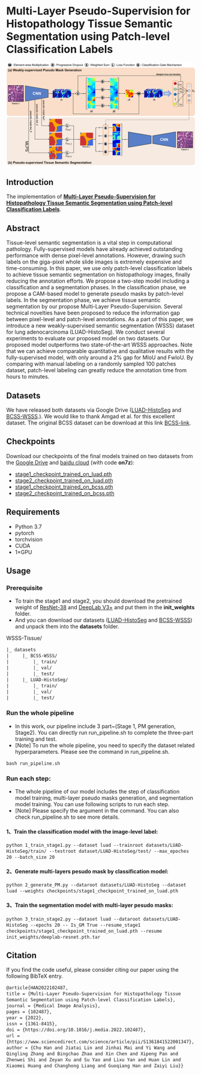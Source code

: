 # Multi-Layer Pseudo-Supervision for Histopathology Tissue Semantic Segmentation using Patch-level Classification Labels
![outline](workflow.png)

## Introduction
The implementation of **[Multi-Layer Pseudo-Supervision for Histopathology Tissue Semantic Segmentation using Patch-level Classification Labels](https://doi.org/10.1016/j.media.2022.102487)**.

## Abstract
Tissue-level semantic segmentation is a vital step in computational pathology. Fully-supervised models have already achieved outstanding performance with dense pixel-level annotations. However, drawing such labels on the giga-pixel whole slide images is extremely expensive and time-consuming. In this paper, we use only patch-level classification labels to achieve tissue semantic segmentation on histopathology images, finally reducing the annotation efforts. We propose a two-step model including a classification and a segmentation phases. In the classification phase, we propose a CAM-based model to generate pseudo masks by patch-level labels. In the segmentation phase, we achieve tissue semantic segmentation by our propose Multi-Layer Pseudo-Supervision. Several technical novelties have been proposed to reduce the information gap between pixel-level and patch-level annotations. As a part of this paper, we introduce a new weakly-supervised semantic segmentation (WSSS) dataset for lung adenocarcinoma (LUAD-HistoSeg). We conduct several experiments to evaluate our proposed model on two datasets. Our proposed model outperforms two state-of-the-art WSSS approaches. Note that we can achieve comparable quantitative and qualitative results with the fully-supervised model, with only around a 2% gap for MIoU and FwIoU. By comparing with manual labeling on a randomly sampled 100 patches dataset, patch-level labeling can greatly reduce the annotation time from hours to minutes.

## Datasets
We have released both datasets via Google Drive ([LUAD-HistoSeg](https://drive.google.com/drive/folders/1E3Yei3Or3xJXukHIybZAgochxfn6FJpr?usp=sharing) and [BCSS-WSSS](https://drive.google.com/drive/folders/1iS2Z0DsbACqGp7m6VDJbAcgzeXNEFr77?usp=sharing).).
We would like to thank Amgad et al. for this excellent dataset. The original BCSS dataset can be download at this link [BCSS-link](https://github.com/PathologyDataScience/CrowdsourcingDataset-Amgadetal2019).

## Checkpoints
Download our checkpoints of the final models trained on two datasets from the [Google Drive](https://drive.google.com/drive/folders/1pRsf-TulOARYN13J-_iJNw_VUa2d1NnZ?usp=sharing) and [baidu cloud](https://pan.baidu.com/s/1YWGw8UKwtPkx6E00XP3JTQ) (with code **on7z**):

- [stage1_checkpoint_trained_on_luad.pth](https://drive.google.com/drive/folders/1pRsf-TulOARYN13J-_iJNw_VUa2d1NnZ?usp=sharing)
- [stage2_checkpoint_trained_on_luad.pth](https://drive.google.com/drive/folders/1pRsf-TulOARYN13J-_iJNw_VUa2d1NnZ?usp=sharing)
- [stage1_checkpoint_trained_on_bcss.pth](https://drive.google.com/drive/folders/1pRsf-TulOARYN13J-_iJNw_VUa2d1NnZ?usp=sharing)
- [stage2_checkpoint_trained_on_bcss.pth](https://drive.google.com/drive/folders/1pRsf-TulOARYN13J-_iJNw_VUa2d1NnZ?usp=sharing)

## Requirements
- Python 3.7
- pytorch
- torchvision
- CUDA
- 1×GPU

## Usage
### Prerequisite
- To train the stage1 and stage2, you should download the pretrained weight of [ResNet-38](https://github.com/itijyou/ademxapp) and [DeepLab V3+](https://drive.google.com/) and put them in the **init_weights** folder.
- And you can download our datasets ([LUAD-HistoSeg](https://drive.google.com/drive/folders/1E3Yei3Or3xJXukHIybZAgochxfn6FJpr?usp=sharing) and [BCSS-WSSS](https://drive.google.com/drive/folders/1iS2Z0DsbACqGp7m6VDJbAcgzeXNEFr77?usp=sharing)) and unpack them into the **datasets** folder.

WSSS-Tissue/

    |_ datasets
    |     |_ BCSS-WSSS/
    |         |_ train/
    |         |_ val/
    |         |_ test/
    |     |_ LUAD-HistoSeg/
    |         |_ train/
    |         |_ val/
    |         |_ test/
   
### Run the whole pipeline
- In this work, our pipeline include 3 part~(Stage 1, PM generation, Stage2). You can directly run run_pipeline.sh to complete the three-part training and test.
- [Note] To run the whole pipeline, you need to specify the dataset related hyperparameters. Please see the command in run_pipeline.sh.
```
bash run_pipeline.sh
```
### Run each step: 
- The whole pipeline of our model includes the step of classification model training, multi-layer pseudo masks generation, and segmentation model training. You can use following scripts to run each step.
- [Note] Please specify the argument in the command. You can also check run_pipeline.sh to see more details.
#### 1、Train the classification model with the image-level label: 

```
python 1_train_stage1.py --dataset luad --trainroot datasets/LUAD-HistoSeg/train/ --testroot dataset/LUAD-HistoSeg/test/ --max_epoches 20 --batch_size 20
```
#### 2、Generate multi-layers pesudo mask by classification model: 

```
python 2_generate_PM.py --dataroot datasets/LUAD-HistoSeg --dataset luad --weights checkpoints/stage1_checkpoint_trained_on_luad.pth
```
#### 3、Train the segmentation model with multi-layer pesudo masks: 

```
python 3_train_stage2.py --dataset luad --dataroot datasets/LUAD-HistoSeg --epochs 20 -- Is_GM True --resume_stage1 checkpoints/stage1_checkpoint_trained_on_luad.pth --resume init_weights/deeplab-resnet.pth.tar
```

## Citation
If you find the code useful, please consider citing our paper using the following BibTeX entry.
```
@article{HAN2022102487,
title = {Multi-Layer Pseudo-Supervision for Histopathology Tissue Semantic Segmentation using Patch-level Classification Labels},
journal = {Medical Image Analysis},
pages = {102487},
year = {2022},
issn = {1361-8415},
doi = {https://doi.org/10.1016/j.media.2022.102487},
url = {https://www.sciencedirect.com/science/article/pii/S1361841522001347},
author = {Chu Han and Jiatai Lin and Jinhai Mai and Yi Wang and Qingling Zhang and Bingchao Zhao and Xin Chen and Xipeng Pan and Zhenwei Shi and Zeyan Xu and Su Yao and Lixu Yan and Huan Lin and Xiaomei Huang and Changhong Liang and Guoqiang Han and Zaiyi Liu}}
```
